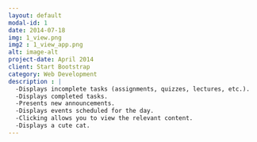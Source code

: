 ```yaml
---
layout: default
modal-id: 1
date: 2014-07-18
img: 1_view.png
img2 : 1_view_app.png
alt: image-alt
project-date: April 2014
client: Start Bootstrap
category: Web Development
description : |
  -Displays incomplete tasks (assignments, quizzes, lectures, etc.).
  -Displays completed tasks.
  -Presents new announcements.
  -Displays events scheduled for the day.
  -Clicking allows you to view the relevant content.
  -Displays a cute cat.
---
```


